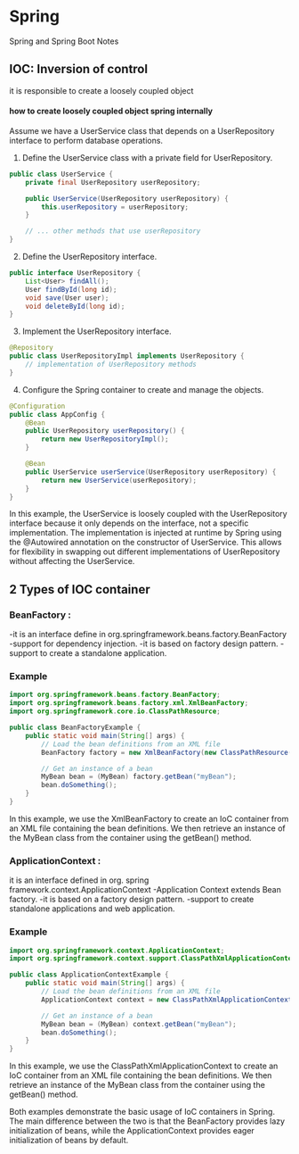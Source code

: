 # Spring
Spring and Spring Boot Notes

## IOC: Inversion of control
it is responsible to create a loosely coupled object 
#### how to create loosely coupled object spring internally

Assume we have a UserService class that depends on a UserRepository interface to perform database operations.
1. Define the UserService class with a private field for UserRepository.
```java
public class UserService {
    private final UserRepository userRepository;

    public UserService(UserRepository userRepository) {
        this.userRepository = userRepository;
    }

    // ... other methods that use userRepository
}

```
2. Define the UserRepository interface.
```java
public interface UserRepository {
    List<User> findAll();
    User findById(long id);
    void save(User user);
    void deleteById(long id);
}

```
3. Implement the UserRepository interface.

```java
@Repository
public class UserRepositoryImpl implements UserRepository {
    // implementation of UserRepository methods
}

```
4. Configure the Spring container to create and manage the objects.
```java
@Configuration
public class AppConfig {
    @Bean
    public UserRepository userRepository() {
        return new UserRepositoryImpl();
    }

    @Bean
    public UserService userService(UserRepository userRepository) {
        return new UserService(userRepository);
    }
}

```
In this example, the UserService is loosely coupled with the UserRepository interface because it only depends on the interface, not a specific implementation.
The implementation is injected at runtime by Spring using the @Autowired annotation on the constructor of UserService. 
This allows for flexibility in swapping out different implementations of UserRepository without affecting the UserService.

## 2 Types of IOC container 
### BeanFactory :
-it is an interface define in org.springframework.beans.factory.BeanFactory
-support for dependency injection.
-it is based on factory design pattern.
-support to create a standalone application.
### Example 
```java
import org.springframework.beans.factory.BeanFactory;
import org.springframework.beans.factory.xml.XmlBeanFactory;
import org.springframework.core.io.ClassPathResource;

public class BeanFactoryExample {
    public static void main(String[] args) {
        // Load the bean definitions from an XML file
        BeanFactory factory = new XmlBeanFactory(new ClassPathResource("beans.xml"));

        // Get an instance of a bean
        MyBean bean = (MyBean) factory.getBean("myBean");
        bean.doSomething();
    }
}

```
In this example, we use the XmlBeanFactory to create an IoC container from an XML file containing the bean definitions. We then retrieve an instance of the MyBean class from the container using the getBean() method.

### ApplicationContext :
it is an interface defined in org. spring framework.context.ApplicationContext
-Application Context extends Bean factory.
-it is based on a factory design pattern.
-support to create standalone applications and web application.

### Example
```java
import org.springframework.context.ApplicationContext;
import org.springframework.context.support.ClassPathXmlApplicationContext;

public class ApplicationContextExample {
    public static void main(String[] args) {
        // Load the bean definitions from an XML file
        ApplicationContext context = new ClassPathXmlApplicationContext("beans.xml");

        // Get an instance of a bean
        MyBean bean = (MyBean) context.getBean("myBean");
        bean.doSomething();
    }
}

```
In this example, we use the ClassPathXmlApplicationContext to create an IoC container from an XML file containing the bean definitions. We then retrieve an instance of the MyBean class from the container using the getBean() method.

Both examples demonstrate the basic usage of IoC containers in Spring. The main difference between the two is that the BeanFactory provides lazy initialization of beans, while the ApplicationContext provides eager initialization of beans by default.
